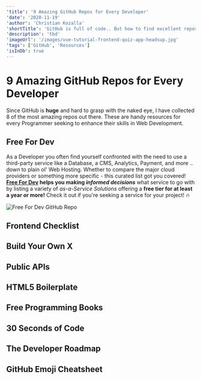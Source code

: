 ```yaml
---
'title': '9 Amazing GitHub Repos for Every Developer'
'date': '2020-11-19'
'author': 'Christian Kozalla'
'shortTitle': 'GitHub is full of code.. But how to find excellent repos that come in handy for every web developer? I´ll show you the needles in the haystack!'
'description': 'tbd'
'imageUrl': '/images/vue-tutorial-frontend-quiz-app-headsup.jpg'
'tags': ['GitHub', 'Resources']
'isInDb': true
---
```


# 9 Amazing GitHub Repos for Every Developer

Since GitHub is **huge** and hard to grasp with the naked eye, I have collected 8 of the most amazing repos out there. These are handy resources for every Programmer seeking to enhance their skills in Web Development.

## Free For Dev

As a Developer you often find yourself confronted with the need to use a third-party service like a Database, a CMS, Analytics, Payment, and more .. down to plain ol' Web Hosting. Whether to compare the major cloud providers or something more specific - this curated list got you covered! **[Free For Dev](https://github.com/ripienaar/free-for-dev) helps you making _informed decisions_** what service to go with by listing a variety of _as-a-Service Solutions_ offering a **free tier for at least a year or more!** Check it out if you're seeking a service for your project! :fire:

![Free For Dev GitHub Repo](/images/amazing-github-repos-for-every-web-developer/free-for-dev.png)

## Frontend Checklist

## Build Your Own X

## Public APIs

## HTML5 Boilerplate

## Free Programming Books

## 30 Seconds of Code

## The Developer Roadmap

## GitHub Emoji Cheatsheet
